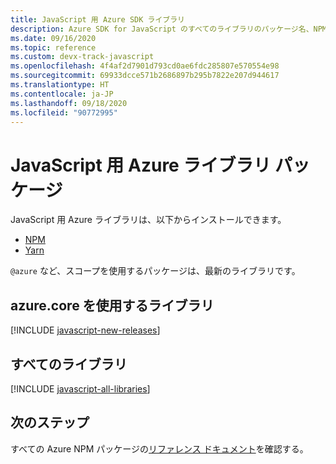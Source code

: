 ```yaml
---
title: JavaScript 用 Azure SDK ライブラリ
description: Azure SDK for JavaScript のすべてのライブラリのパッケージ名、NPM のリンク、ドキュメントのリンク、ソース コードのリンクの一覧。
ms.date: 09/16/2020
ms.topic: reference
ms.custom: devx-track-javascript
ms.openlocfilehash: 4f4af2d7901d793cd0ae6fdc285807e570554e98
ms.sourcegitcommit: 69933dcce571b2686897b295b7822e207d944617
ms.translationtype: HT
ms.contentlocale: ja-JP
ms.lasthandoff: 09/18/2020
ms.locfileid: "90772995"
---
```

# <a name="azure-libraries-packages-for-javascript"></a>JavaScript 用 Azure ライブラリ パッケージ

JavaScript 用 Azure ライブラリは、以下からインストールできます。
* [NPM](https://www.npmjs.com/)
* [Yarn](https://yarnpkg.com/)

`@azure` など、スコープを使用するパッケージは、最新のライブラリです。

## <a name="libraries-using-azurecore"></a>azure.core を使用するライブラリ

[!INCLUDE [javascript-new-releases](../includes/js-new.md)]

## <a name="all-libraries"></a>すべてのライブラリ

[!INCLUDE [javascript-all-libraries](../includes/js-all.md)]

## <a name="next-steps"></a>次のステップ

すべての Azure NPM パッケージの[リファレンス ドキュメント](/javascript/api/overview/azure/?view=azure-node-latest)を確認する。